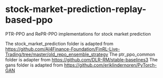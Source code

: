 # stock-market-prediction-replay-based-ppo
PTR-PPO and RePR-PPO implementations for stock market prediction

The stock_market_prediction folder is adapted from https://github.com/AI4Finance-Foundation/FinRL-Live-Trading/tree/master/old_repo_ensemble_strategy
The ptr_ppo_common folder is adapter from https://github.com/DLR-RM/stable-baselines3
The gans folder is adapted from https://github.com/eriklindernoren/PyTorch-GAN
